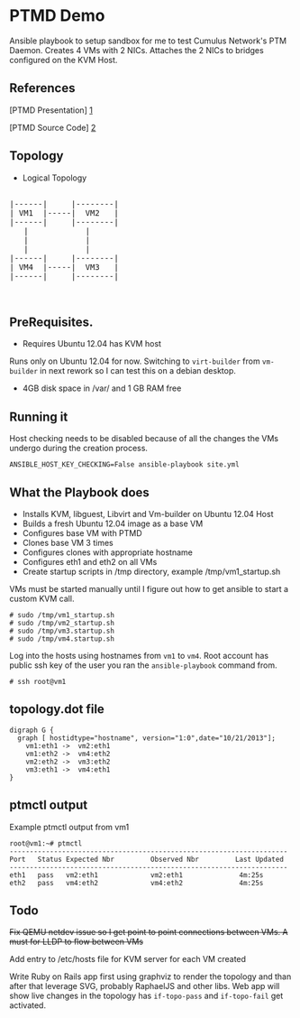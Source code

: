 PTMD Demo
========

Ansible playbook to setup sandbox for me to test Cumulus Network's PTM Daemon.
Creates 4 VMs with 2 NICs. Attaches the 2 NICs to bridges configured on the KVM
Host. 

References
----------
[PTMD Presentation] [1]

[PTMD Source Code] [2]

Topology
--------
* Logical Topology

<pre>

|------|     |--------|
| VM1  |-----|  VM2   |
|------|     |--------|
   |            |
   |            |
   |            |
|------|     |--------|
| VM4  |-----|  VM3   |
|------|     |--------|


</pre>

PreRequisites.
--------------

* Requires Ubuntu 12.04 has KVM host

Runs only on Ubuntu 12.04 for now. Switching to ```virt-builder``` from
  ```vm-builder``` in next rework so I can test this on a debian desktop.

* 4GB disk space in /var/ and 1 GB RAM free

Running it
----------

Host checking needs to be disabled because of all the changes the VMs undergo
during the creation process.

````
ANSIBLE_HOST_KEY_CHECKING=False ansible-playbook site.yml

````

What the Playbook does
-----------------------
* Installs KVM, libguest, Libvirt and Vm-builder on Ubuntu 12.04 Host
* Builds a fresh Ubuntu 12.04 image as a base VM
* Configures base VM with PTMD
* Clones base VM 3 times
* Configures clones with appropriate hostname 
* Configures eth1 and eth2 on all VMs
* Create startup scripts in /tmp directory, example /tmp/vm1_startup.sh

VMs must be started manually until I figure out how to get ansible to start a custom KVM call. 
```
# sudo /tmp/vm1_startup.sh
# sudo /tmp/vm2_startup.sh
# sudo /tmp/vm3.startup.sh
# sudo /tmp/vm4.startup.sh
```

Log into the hosts using hostnames from ```vm1``` to ```vm4```. Root account has public ssh key of the user you ran the ```ansible-playbook``` command from.

```
# ssh root@vm1
```

topology.dot file
-------------------------


```
digraph G {
  graph [ hostidtype="hostname", version="1:0",date="10/21/2013"];
    vm1:eth1 ->  vm2:eth1
    vm1:eth2 ->  vm4:eth2
    vm2:eth2 ->  vm3:eth2
    vm3:eth1 ->  vm4:eth1
}
```

ptmctl output
------------

Example ptmctl output from vm1

```
root@vm1:~# ptmctl
---------------------------------------------------------------------
Port   Status Expected Nbr         Observed Nbr         Last Updated
---------------------------------------------------------------------
eth1   pass   vm2:eth1             vm2:eth1              4m:25s   
eth2   pass   vm4:eth2             vm4:eth2              4m:25s  
```



Todo
----

~~Fix QEMU netdev issue so I get point to point connections between VMs. A must
for LLDP to flow between VMs~~

Add entry to /etc/hosts file for KVM server for each VM created

Write Ruby on Rails app first using graphviz to render the topology and than
after that leverage SVG, probably RaphaelJS and other libs. Web app will show
live changes in the topology has ```if-topo-pass``` and ```if-topo-fail``` get
activated.

[1]: http://indico.uknof.org.uk/getFile.py/access?contribId=8&resId=1&materialId=slides&confId=28
[2]: http://github.com/CumulusNetworks/ptm
